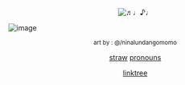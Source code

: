 
<p align="center">
  <img src="https://komarev.com/ghpvc/?username=ghostlysorrows&color=grey" alt="♬♩♪♩" />
</p>



![image](https://github.com/user-attachments/assets/c7626058-3c20-4675-b9a3-8f8fa9e19b54)

<p align="center"> <sub> art by : @/ninalundangomomo</p>
  
<div align="center">

[straw](https://danganyuri.straw.page/)
[pronouns](https://pronouns.cc/@ghostlysorrows)  

[linktree](https://linktr.ee/ghostlysorrows)
